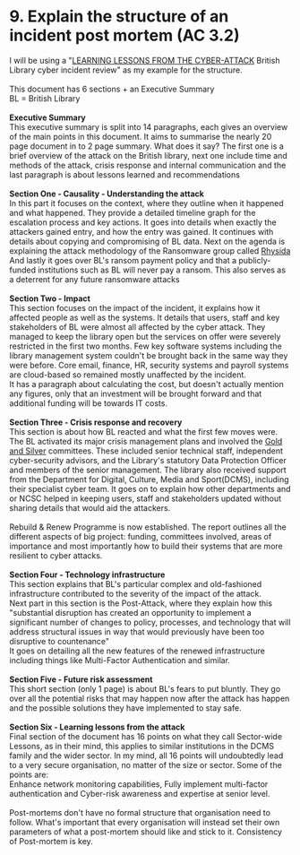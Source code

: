 # 9. Explain the structure of an incident post mortem (AC 3.2)

I will be using a "[LEARNING LESSONS FROM THE CYBER-ATTACK](https://www.bl.uk/home/british-library-cyber-incident-review-8-march-2024.pdf/) British Library cyber incident review" as my example for the structure.\
\
This document has 6 sections + an Executive Summary \
BL = British Library\
\
**Executive Summary**\
This executive summary is split into 14 paragraphs, each gives an overview of the main points in this document. It aims to summarise the nearly 20 page document in to 2 page summary. What does it say? The first one is a brief overview of the attack on the British library, next one include time and methods of the attack, crisis response and internal communication and the last paragraph is about lessons learned and recommendations\
\
**Section One - Causality - Understanding the attack**\
In this part it focuses on the context, where they outline when it happened and what happened. They provide a detailed timeline graph for the escalation process and key actions. It goes into details when exactly the attackers gained entry, and how the entry was gained. It continues with details about copying and compromising of BL data. Next on the agenda is explaining the attack methodology of the Ransomware group called [Rhysida](https://www.ransomware.live/group/rhysida)\
And lastly it goes over BL's ransom payment policy and that a publicly-funded institutions such as BL will never pay a ransom. This also serves as a deterrent for any future ransomware attacks \
\
**Section Two - Impact**\
This section focuses on the impact of the incident, it explains how it affected people as well as the systems. It details that users, staff and key stakeholders of BL were almost all affected by the cyber attack. They managed to keep the library open but the services on offer were severely restricted in the first two months. Few key software systems including the library management system couldn't be brought back in the same way they were before.  Core email, finance, HR, security systems and payroll systems are cloud-based so remained mostly unaffected by the incident.\
It has a paragraph about calculating the cost, but doesn't actually mention any figures, only that an investment will be brought forward and that additional funding will be towards IT costs.\
\
**Section Three - Crisis response and recovery**\
This section is about how BL reacted and what the first few moves were. The BL activated its major crisis management plans and involved the [Gold and Silver](https://en.wikipedia.org/wiki/Gold%E2%80%93silver%E2%80%93bronze_command_structure) committees. These included senior technical staff, independent cyber-security advisors, and the Library's statutory Data Protection Officer and members of the senior management. The library also received support from the Department for Digital, Culture, Media and Sport(DCMS), including their specialist cyber team. It goes on to explain how other departments and or NCSC helped in keeping users, staff and stakeholders updated without sharing details that would aid the attackers. \
\
Rebuild & Renew Programme is now established. The report outlines all the different aspects of big project: funding, committees involved, areas of importance and most importantly how to build their systems that are more resilient to cyber attacks.\
\
**Section Four - Technology infrastructure**\
This section explains that BL's particular complex and old-fashioned infrastructure contributed to the severity of the impact of the attack. \
Next part in this section is the Post-Attack, where they explain how this "substantial disruption has created an opportunity to implement a significant number of changes to policy, processes, and technology that will address structural issues in way that would previously have been too disruptive to countenance" \
It goes on detailing all the new features of the renewed infrastructure including things like Multi-Factor Authentication and similar.\
\
**Section Five - Future risk assessment**\
This short section (only 1 page) is about BL's fears to put bluntly. They go over all the potential risks that may happen now after the attack has happen and the possible solutions they have implemented to stay safe.\
\
**Section Six - Learning lessons from the attack**\
Final section of the document has 16 points on what they call Sector-wide Lessons, as in their mind, this applies to similar institutions in the DCMS family and the wider sector. In my mind, all 16 points will undoubtedly lead to a very secure organisation, no matter of the size or sector. Some of the points are: \
Enhance network monitoring capabilities, Fully implement multi-factor authentication and Cyber-risk awareness and expertise at senior level.\
\
Post-mortems don't have no formal structure that organisation need to follow. What's important that every organisation will instead set their own parameters of what a post-mortem should like and stick to it. Consistency of Post-mortem is key.
